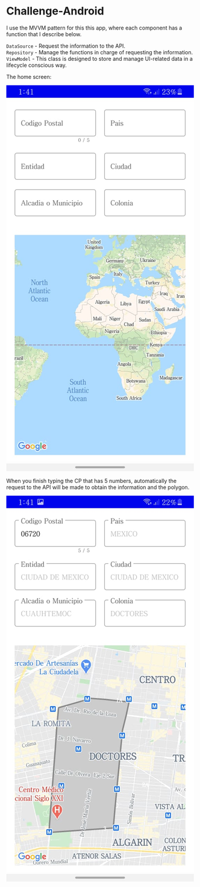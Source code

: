 # Challenge-Android
I use the MVVM pattern for this this app, where each component has a function that I describe below.

`DataSource` - Request the information to the API. <br>
`Repository` - Manage the functions in charge of requesting the information. <br>
`ViewModel` - This class is designed to store and manage UI-related data in a lifecycle conscious way. <br>

The home screen: <br>

![](1.jpeg)

When you finish typing the CP that has 5 numbers, automatically the request to the API will be made to obtain the information and the polygon. <br>

![](2.jpeg)
